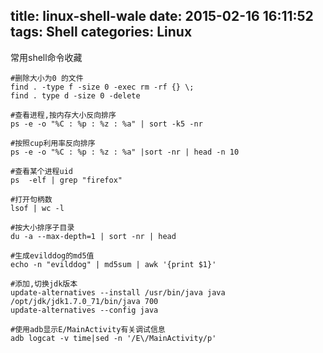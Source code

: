 title: linux-shell-wale
date: 2015-02-16 16:11:52
tags: Shell
categories: Linux
---

常用shell命令收藏

<!--more-->

```shell
#删除大小为0 的文件
find . -type f -size 0 -exec rm -rf {} \;
find . type d -size 0 -delete

#查看进程,按内存大小反向排序
ps -e -o "%C : %p : %z : %a" | sort -k5 -nr

#按照cup利用率反向排序
ps -e -o "%C : %p : %z : %a" |sort -nr | head -n 10

#查看某个进程uid
ps  -elf | grep "firefox"

#打开句柄数
lsof | wc -l

#按大小排序子目录
du -a --max-depth=1 | sort -nr | head

#生成evilddog的md5值
echo -n "evilddog" | md5sum | awk '{print $1}'

#添加,切换jdk版本
update-alternatives --install /usr/bin/java java /opt/jdk/jdk1.7.0_71/bin/java 700 
update-alternatives --config java

#使用adb显示E/MainActivity有关调试信息
adb logcat -v time|sed -n '/E\/MainActivity/p'

```